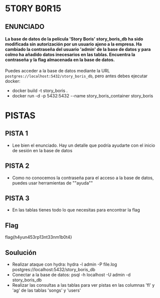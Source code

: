 # 5T0RY B0R15
## ENUNCIADO
<h4>
La base de datos de la película 'Story Boris' story_boris_db
ha sido modificada sin autorización por un usuario
ajeno a la empresa. Ha cambiado la contraseña del usuario
'admin' de la base de datos y para colmo ha añadido datos inecesarios
en las tablas. Encuentra la contraseña y la flag almacenada en la base de datos.</h4>

Puedes acceder a la base de datos mediante la URL `postgres://localhost:5432/story_boris_db`, pero antes debes ejecutar docker:
- docker build -t story_boris .
- docker run -d -p 5432:5432 --name story_boris_container story_boris


# PISTAS
## PISTA 1
- Lee bien el enunciado. Hay un detalle que podría ayudarte con el inicio de sesión en la base de datos
  
## PISTA 2
- Como no conocemos la contraseña para el acceso a la base de datos, puedes usar herramientas de ""ayuda""

## PISTA 3
- En las tablas tienes todo lo que necesitas para encontrar la flag

## Flag
flag{h4yun453rp13nt33nm1b0t4}

## Soulución
- Realizar ataque con hydra: hydra -l admin -P file.log postgres://localhost:5432/story_boris_db
- Conectar a la base de datos: psql -h localhost -U admin -d story_boris_db
- Realizar las consultas a las tablas para ver pistas en las columnas 'fl' y 'ag' de las tablas 'songs' y 'users'